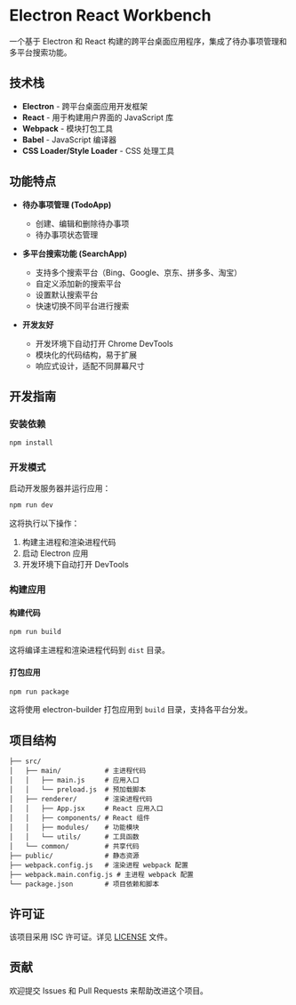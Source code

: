 # Electron React Workbench

一个基于 Electron 和 React 构建的跨平台桌面应用程序，集成了待办事项管理和多平台搜索功能。

## 技术栈

- **Electron** - 跨平台桌面应用开发框架
- **React** - 用于构建用户界面的 JavaScript 库
- **Webpack** - 模块打包工具
- **Babel** - JavaScript 编译器
- **CSS Loader/Style Loader** - CSS 处理工具

## 功能特点

- **待办事项管理 (TodoApp)**
  - 创建、编辑和删除待办事项
  - 待办事项状态管理

- **多平台搜索功能 (SearchApp)**
  - 支持多个搜索平台（Bing、Google、京东、拼多多、淘宝）
  - 自定义添加新的搜索平台
  - 设置默认搜索平台
  - 快速切换不同平台进行搜索

- **开发友好**
  - 开发环境下自动打开 Chrome DevTools
  - 模块化的代码结构，易于扩展
  - 响应式设计，适配不同屏幕尺寸

## 开发指南

### 安装依赖

```bash
npm install
```

### 开发模式

启动开发服务器并运行应用：

```bash
npm run dev
```

这将执行以下操作：
1. 构建主进程和渲染进程代码
2. 启动 Electron 应用
3. 开发环境下自动打开 DevTools

### 构建应用

#### 构建代码

```bash
npm run build
```

这将编译主进程和渲染进程代码到 `dist` 目录。

#### 打包应用

```bash
npm run package
```

这将使用 electron-builder 打包应用到 `build` 目录，支持各平台分发。

## 项目结构

```
├── src/
│   ├── main/           # 主进程代码
│   │   ├── main.js     # 应用入口
│   │   └── preload.js  # 预加载脚本
│   ├── renderer/       # 渲染进程代码
│   │   ├── App.jsx     # React 应用入口
│   │   ├── components/ # React 组件
│   │   ├── modules/    # 功能模块
│   │   └── utils/      # 工具函数
│   └── common/         # 共享代码
├── public/             # 静态资源
├── webpack.config.js   # 渲染进程 webpack 配置
├── webpack.main.config.js # 主进程 webpack 配置
└── package.json        # 项目依赖和脚本
```

## 许可证

该项目采用 ISC 许可证。详见 [LICENSE](LICENSE) 文件。

## 贡献

欢迎提交 Issues 和 Pull Requests 来帮助改进这个项目。